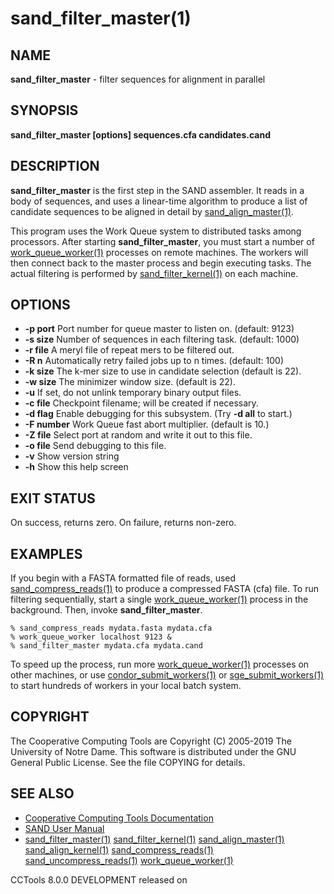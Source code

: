 






















# sand_filter_master(1)

## NAME
**sand_filter_master** - filter sequences for alignment in parallel

## SYNOPSIS
****sand_filter_master [options] sequences.cfa candidates.cand****

## DESCRIPTION

**sand_filter_master** is the first step in the SAND assembler.
It reads in a body of sequences, and uses a linear-time algorithm
to produce a list of candidate sequences to be aligned in detail
by [sand_align_master(1)](sand_align_master.md).

This program uses the Work Queue system to distributed tasks
among processors.  After starting **sand_filter_master**,
you must start a number of [work_queue_worker(1)](work_queue_worker.md) processes
on remote machines.  The workers will then connect back to the
master process and begin executing tasks.  The actual filtering
is performed by [sand_filter_kernel(1)](sand_filter_kernel.md) on each machine.

## OPTIONS


- **-p port** Port number for queue master to listen on. (default: 9123)
- **-s size** Number of sequences in each filtering task. (default: 1000)
- **-r file** A meryl file of repeat mers to be filtered out.
- **-R n** Automatically retry failed jobs up to n times. (default: 100)
- **-k size** The k-mer size to use in candidate selection (default is 22).
- **-w size** The minimizer window size. (default is 22).
- **-u** If set, do not unlink temporary binary output files.
- **-c file** Checkpoint filename; will be created if necessary.
- **-d flag** Enable debugging for this subsystem.  (Try **-d all** to start.)
- **-F number** Work Queue fast abort multiplier.     (default is 10.)
- **-Z file** Select port at random and write it out to this file.
- **-o file** Send debugging to this file.
- **-v** Show version string
- **-h** Show this help screen


## EXIT STATUS
On success, returns zero.  On failure, returns non-zero.

## EXAMPLES

If you begin with a FASTA formatted file of reads,
used [sand_compress_reads(1)](sand_compress_reads.md) to produce a
compressed FASTA (cfa) file.  To run filtering sequentially,
start a single [work_queue_worker(1)](work_queue_worker.md) process in the background.
Then, invoke **sand_filter_master**.

```
% sand_compress_reads mydata.fasta mydata.cfa
% work_queue_worker localhost 9123 &
% sand_filter_master mydata.cfa mydata.cand
```

To speed up the process, run more [work_queue_worker(1)](work_queue_worker.md) processes
on other machines, or use [condor_submit_workers(1)](condor_submit_workers.md) or [sge_submit_workers(1)](sge_submit_workers.md) to start hundreds of workers in your local batch system.

## COPYRIGHT

The Cooperative Computing Tools are Copyright (C) 2005-2019 The University of Notre Dame.  This software is distributed under the GNU General Public License.  See the file COPYING for details.

## SEE ALSO


- [Cooperative Computing Tools Documentation]("../index.html")
- [SAND User Manual]("../sand.html")
- [sand_filter_master(1)](sand_filter_master.md)  [sand_filter_kernel(1)](sand_filter_kernel.md)  [sand_align_master(1)](sand_align_master.md)  [sand_align_kernel(1)](sand_align_kernel.md)  [sand_compress_reads(1)](sand_compress_reads.md)  [sand_uncompress_reads(1)](sand_uncompress_reads.md)  [work_queue_worker(1)](work_queue_worker.md)


CCTools 8.0.0 DEVELOPMENT released on 

